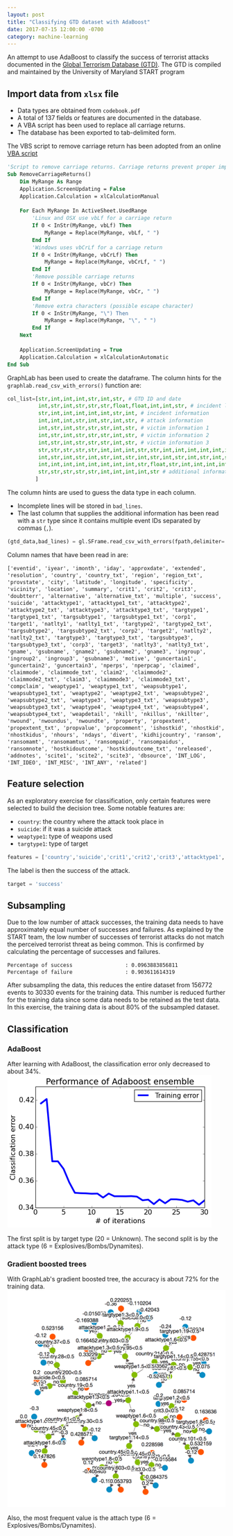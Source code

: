 ```yaml
---
layout: post
title: "Classifying GTD dataset with AdaBoost"
date: 2017-07-15 12:00:00 -0700
category: machine-learning
---
```


An attempt to use AdaBoost to classify the success of terrorist attacks documented in the [Global Terrorism Database (GTD)](https://www.start.umd.edu/gtd/).  The GTD is compiled and maintained by the University of Maryland START program

## Import data from `xlsx` file
- Data types are obtained from `codebook.pdf`
- A total of 137 fields or features are documented in the database.
- A VBA script has been used to replace all carriage returns.
- The database has been exported to tab-delimited form.

The VBS script to remove carriage return has been adopted from an online [VBA script](https://www.ablebits.com/office-addins-blog/2013/12/03/remove-carriage-returns-excel/)
```vb
'Script to remove carriage returns. Carriage returns prevent proper import
Sub RemoveCarriageReturns()
    Dim MyRange As Range
    Application.ScreenUpdating = False
    Application.Calculation = xlCalculationManual

    For Each MyRange In ActiveSheet.UsedRange
        'Linux and OSX use vbLf for a carriage return
        If 0 < InStr(MyRange, vbLf) Then
            MyRange = Replace(MyRange, vbLf, " ")
        End If
        'Windows uses vbCrLf for a carriage return
        If 0 < InStr(MyRange, vbCrLf) Then
            MyRange = Replace(MyRange, vbCrLf, " ")
        End If
        'Remove possible carriage returns
        If 0 < InStr(MyRange, vbCr) Then
            MyRange = Replace(MyRange, vbCr, " ")
        End If
        'Remove extra characters (possible escape character)
        If 0 < InStr(MyRange, "\") Then
            MyRange = Replace(MyRange, "\", " ")
        End If
    Next

    Application.ScreenUpdating = True
    Application.Calculation = xlCalculationAutomatic
End Sub
```

GraphLab has been used to create the dataframe. The column hints for the `graphlab.read_csv_with_errors()` function are:
```python
col_list=[str,int,int,int,str,int,str, # GTD ID and date
          int,str,int,str,str,str,float,float,int,int,str, # incident location
          str,int,int,int,int,int,str,int, # incident information
          int,int,int,str,int,str,int,str, # attack information
          int,str,int,str,str,str,int,str, # victim information 1
          int,str,int,str,str,str,int,str, # victim information 2
          int,str,int,str,str,str,int,str, # victim information 3
          str,str,str,str,str,int,int,int,str,str,int,int,int,int,int,int,int,str,int,int,str,int,int,str,int, # perpetrator information
          int,str,int,str,int,str,int,str,int,str,int,str,int,str,int,str,str, # weapon information
          int,int,int,int,int,int,int,int,str,float,str,int,int,int,int,int,str,str,str,float,float,float,float,str,int,str,int, # casualties and consequences
          str,str,str,str,str,int,int,int,int,str # additional information
         ]
```

The column hints are used to guess the data type in each column.
- Incomplete lines will be stored in `bad_lines`.
- The last column that supplies the additional information has been read with a `str` type since it contains multiple event IDs separated by commas (`,`).
```python
(gtd_data,bad_lines) = gl.SFrame.read_csv_with_errors(fpath,delimiter='\t', verbose=False,column_type_hints=col_list)
```

Column names that have been read in are:
```
['eventid', 'iyear', 'imonth', 'iday', 'approxdate', 'extended', 'resolution', 'country', 'country_txt', 'region', 'region_txt', 'provstate', 'city', 'latitude', 'longitude', 'specificity', 'vicinity', 'location', 'summary', 'crit1', 'crit2', 'crit3', 'doubtterr', 'alternative', 'alternative_txt', 'multiple', 'success', 'suicide', 'attacktype1', 'attacktype1_txt', 'attacktype2', 'attacktype2_txt', 'attacktype3', 'attacktype3_txt', 'targtype1', 'targtype1_txt', 'targsubtype1', 'targsubtype1_txt', 'corp1', 'target1', 'natlty1', 'natlty1_txt', 'targtype2', 'targtype2_txt', 'targsubtype2', 'targsubtype2_txt', 'corp2', 'target2', 'natlty2', 'natlty2_txt', 'targtype3', 'targtype3_txt', 'targsubtype3', 'targsubtype3_txt', 'corp3', 'target3', 'natlty3', 'natlty3_txt', 'gname', 'gsubname', 'gname2', 'gsubname2', 'gname3', 'ingroup', 'ingroup2', 'ingroup3', 'gsubname3', 'motive', 'guncertain1', 'guncertain2', 'guncertain3', 'nperps', 'nperpcap', 'claimed', 'claimmode', 'claimmode_txt', 'claim2', 'claimmode2', 'claimmode2_txt', 'claim3', 'claimmode3', 'claimmode3_txt', 'compclaim', 'weaptype1', 'weaptype1_txt', 'weapsubtype1', 'weapsubtype1_txt', 'weaptype2', 'weaptype2_txt', 'weapsubtype2', 'weapsubtype2_txt', 'weaptype3', 'weaptype3_txt', 'weapsubtype3', 'weapsubtype3_txt', 'weaptype4', 'weaptype4_txt', 'weapsubtype4', 'weapsubtype4_txt', 'weapdetail', 'nkill', 'nkillus', 'nkillter', 'nwound', 'nwoundus', 'nwoundte', 'property', 'propextent', 'propextent_txt', 'propvalue', 'propcomment', 'ishostkid', 'nhostkid', 'nhostkidus', 'nhours', 'ndays', 'divert', 'kidhijcountry', 'ransom', 'ransomamt', 'ransomamtus', 'ransompaid', 'ransompaidus', 'ransomnote', 'hostkidoutcome', 'hostkidoutcome_txt', 'nreleased', 'addnotes', 'scite1', 'scite2', 'scite3', 'dbsource', 'INT_LOG', 'INT_IDEO', 'INT_MISC', 'INT_ANY', 'related']
```

## Feature selection
As an exploratory exercise for classification, only certain features were selected to build the decision tree.  Some notable features are:
- `country`: the country where the attack took place in
- `suicide`: if it was a suicide attack
- `weaptype1`: type of weapons used
- `targtype1`: type of target

```python
features = ['country','suicide','crit1','crit2','crit3','attacktype1','weaptype1','targtype1']
```

The label is then the success of the attack.
```python
target = 'success'
```

## Subsampling
Due to the low number of attack successes, the training data needs to have approximately equal number of successes and failures.  As explained by the START team, the low number of successes of terrorist attacks do not match the perceived terrorist threat as being common.  This is confirmed by calculating the percentage of successes and failures.
```
Percentage of success                 : 0.0963883856811
Percentage of failure                 : 0.903611614319
```

After subsampling the data, this reduces the entire dataset from 156772 events to 30330 events for the training data.  This number is reduced further for the training data since some data needs to be retained as the test data.  In this exercise, the training data is about 80% of the subsampled dataset.

## Classification

### AdaBoost
After learning with AdaBoost, the classification error only decreased to about 34%.
![](/assets/adaboost_classification_error.png)

The first split is by target type (20 = Unknown). The second split is by the attack type (6 = Explosives/Bombs/Dynamites).

### Gradient boosted trees
With GraphLab's gradient boosted tree, the accuracy is about 72% for the training data.
![](/assets/gradient_boosted_tree.png)

Also, the most frequent value is the attach type (6 = Explosives/Bombs/Dynamites).
